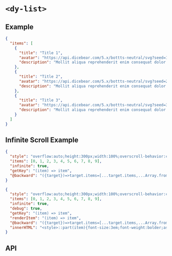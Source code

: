 # `<dy-list>`

## Example

<gbp-example name="dy-list" src="https://jspm.dev/duoyun-ui/elements/list">

```json
{
  "items": [
    {
      "title": "Title 1",
      "avatar": "https://api.dicebear.com/5.x/bottts-neutral/svg?seed=1",
      "description": "Mollit aliqua reprehenderit enim consequat dolor ipsum dolor excepteur veniam laborum aliqua."
    },
    {
      "title": "Title 2",
      "avatar": "https://api.dicebear.com/5.x/bottts-neutral/svg?seed=2",
      "description": "Mollit aliqua reprehenderit enim consequat dolor ipsum dolor excepteur veniam laborum aliqua."
    },
    {
      "title": "Title 3",
      "avatar": "https://api.dicebear.com/5.x/bottts-neutral/svg?seed=3",
      "description": "Mollit aliqua reprehenderit enim consequat dolor ipsum dolor excepteur veniam laborum aliqua."
    }
  ]
}
```

</gbp-example>

## Infinite Scroll Example

<gbp-example name="dy-list" src="https://jspm.dev/duoyun-ui/elements/list">

```json
{
  "style": "overflow:auto;height:300px;width:100%;overscroll-behavior:contain;",
  "items": [0, 1, 2, 3, 4, 5, 6, 7, 8, 9],
  "infinite": true,
  "getKey": "(item) => item",
  "@backward": "({target})=>target.items=[...target.items,...Array.from({length:150},(_,i)=>target.items.length+i)]"
}
```

</gbp-example>

<gbp-example name="dy-list" src="https://jspm.dev/duoyun-ui/elements/list">

```json
{
  "style": "overflow:auto;height:300px;width:100%;overscroll-behavior:contain;display:grid;grid-template-columns:repeat(auto-fill,minmax(12em,1fr));",
  "items": [0, 1, 2, 3, 4, 5, 6, 7, 8, 9],
  "infinite": true,
  "debug": true,
  "getKey": "(item) => item",
  "renderItem": "(item) => item",
  "@backward": "({target})=>target.items=[...target.items,...Array.from({length:150},(_,i)=>target.items.length+i)]",
  "innerHTML": "<style>::part(item){font-size:3em;font-weight:bolder;aspect-ratio:1;border:1px solid gainsboro;display:flex;place-content:center;place-items:center;}</style>"
}
```

</gbp-example>

## API

<gbp-api name="dy-list" src="/src/elements/list.ts"></gbp-api>
